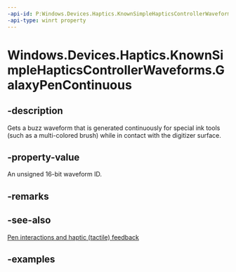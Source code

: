 ```yaml
---
-api-id: P:Windows.Devices.Haptics.KnownSimpleHapticsControllerWaveforms.GalaxyPenContinuous
-api-type: winrt property
---
```


# Windows.Devices.Haptics.KnownSimpleHapticsControllerWaveforms.GalaxyPenContinuous

<!--
public static ushort GalaxyPenContinuous { get; }
-->

## -description

Gets a buzz waveform that is generated continuously for special ink tools (such as a multi-colored brush) while in contact with the digitizer surface.

## -property-value

An unsigned 16-bit waveform ID.

## -remarks

## -see-also

[Pen interactions and haptic (tactile) feedback](/windows/apps/design/input/pen-haptics)

## -examples

